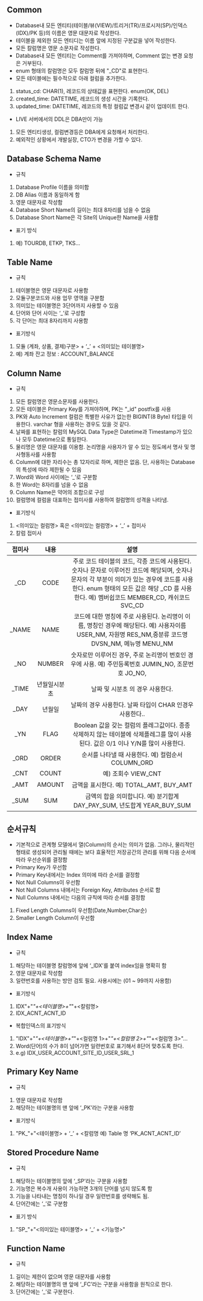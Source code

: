 ## Common
* Database내 모든 엔티티(테이블/뷰(VIEW)/트리거(TR)/프로시저(SP)/인덱스(IDX)/PK 등)의 이름은 영문 대문자로 작성한다. 
* 테이블을 제외한 모든 엔티디는 이름 앞에 지정된 구분값을 넣어 작성한다.
* 모든 칼럼명은 영문 소문자로 작성한다.
* Database내 모든 엔티티는 Comment를 가져야하며, Comment 없는 변경 요청은 거부된다.
* enum 형태의 칼럼명은 모두 칼럼명 뒤에 "_CD"로 표현한다.
* 모든 테이블에는 필수적으로 아래 컬럼을 추가한다. 
 1. status_cd: CHAR(1), 레코드의 상태값을 표현한다. enum(OK, DEL)
 1. created_time: DATETIME, 레코드의 생성 시간을 기록한다.
 1. updated_time: DATETIME, 레코드의 특정 컬럼값 변경시 같이 업데이트 한다.
* LIVE 서버에서의 DDL은 DBA만이 가능 
 1. 모든 엔티티생성, 컬럼변경등은 DBA에게 요청해서 처리한다. 
 1. 예외적인 상황에서 개발실장, CTO가 변경을 가할 수 있다. 

## Database Schema Name
* 규칙 
 1. Database Profile 이름을 의미함
 1. DB Alias 이름과 동일하게 함
 1. 영문 대문자로 작성함
 1. Database Short Name의 길이는 최대 8자리를 넘을 수 없음
 1. Database Short Name은 각 Site의 Unique한 Name을 사용함
* 표기 방식 
 1. <Database Short Name>
    예) TOURDB, ETKP, TKS…

## Table Name
* 규칙 
 1. 테이블명은 영문 대문자로 사용함
 1. 모듈구분코드와 사용 업무 영역을 구분함
 1. 의미있는 테이블명은 3단어까지 사용할 수 있음
 1. 단어와 단어 사이는 ‘_’로 구성함
 1. 각 단어는 최대 8자리까지 사용함
* 표기방식 
 1. 모듈 (계좌, 상품, 결제)구분> + ‘_’ + <의미있는 테이블명> 
 1. 예) 계좌 잔고 정보 : ACCOUNT_BALANCE

## Column Name
* 규칙 
 1. 모든 칼럼명은 영문소문자를 사용한다.
 1. 모든 테이블은 Primary Key를 가져야하며, PK는 "_id" postfix를 사용
 1. PK와 Auto Increment 컬럼은 특별한 사유가 없는한 BIGINT(8 Byte) 타입을 이용한다. varchar 형을 사용하는 경우도 있을 것 같다. 
 1. 날짜를 표현하는 칼럼의 MySQL Data Type은 Datetime과 Timestamp가 있으나 모두 Datetime으로 통일한다. 
 1. 물리명은 영문 대문자를 이용함. 논리명을 사용자가 알 수 있는 정도에서 명사 및 명사형동사를 사용함
 1. Column에 대한 자리수는 총 12자리로 하며, 제한은 없음. 단, 사용하는 Database의 특성에 따라 제한될 수 있음
 1. Word와 Word 사이에는 ‘_’로 구분함
 1. 한 Word는 8자리를 넘을 수 없음
 1. Column Name은 약어의 조합으로 구성
 1. 컬럼명에 컬럼을 대표하는 접미사를 사용하여 컬럼명의 성격을 나타냄.
* 표기방식
 1. <의미있는 컬럼명> 혹은 <의미있는 컬럼명> + ‘_’ + 접미사
 1. 칼럼 접미사

|접미사|	내용|설명|
|:-:|:----:|:-------------------------------------:|
|_CD|CODE	|주로 코드 테이블의 코드, 각종 코드에 사용된다. 숫자나 문자로 이루어진 코드에 해당되며, 숫자나 문자의 각 부분이 의미가 있는 경우에 코드를 사용한다. enum 형태의 모든 값은 해당 _CD 를 사용한다. 예) 멤버쉽코드 MEMBER_CD, 캐쉬코드 SVC_CD|
|_NAME	|NAME|	코드에 대한 명칭에 주로 사용된다. 논리명이 이름, 명칭인 경우에 해당된다. 예) 사용자이름 USER_NM, 자원명 RES_NM,중분류 코드명 DVSN_NM, 메뉴명 MENU_NM |
|_NO	|NUMBER	|숫자로만 이루어진 경우, 주로 논리명이 번호인 경우에 사용. 예) 주민등록번호 JUMIN_NO, 조문번호 JO_NO,|
|_TIME|	년월일시분초|	날짜 및 시분초 의 경우 사용한다.|
|_DAY|	년월일|	날짜의 경우 사용한다. 날짜 타입이 CHAR 인경우 사용한다..|
|_YN	|FLAG|	Boolean 값을 갖는 컬럼의 플레그값이다. 종종 삭제하지 않는 테이블에 삭제플레그를 많이 사용된다. 값은 0/1 이나 Y/N를 많이 사용한다.|
|_ORD|	ORDER|	순서를 나타낼 때 사용한다. 예) 컬럼순서 COLUMN_ORD|
|_CNT|	COUNT|	예) 조회수 VIEW_CNT|
|_AMT|	AMOUNT|	금액을 표시한다. 예) TOTAL_AMT, BUY_AMT|
|_SUM|	SUM|	금액의 합을 의미합니다. 예) 분기합계 DAY_PAY_SUM, 년도합계 YEAR_BUY_SUM|

## 순서규칙
* 기본적으로 관계형 모델에서 열(Column)의 순서는 의미가 없음. 그러나, 물리적인 형태로 생성되어 관리될 때에는 보다 효율적인 저장공간의 관리를 위해 다음 순서에 따라 우선순위를 결정함
* Primary Key가 우선함
* Primary Key내에서는 Index 의미에 따라 순서를 결정함
* Not Null Columns이 우선함
* Not Null Columns 내에서는 Foreign Key, Attributes 순서로 함
* Null Columns 내에서는 다음의 규칙에 따라 순서를 결정함
 1. Fixed Length Columns이 우선함(Date,Number,Char순)
 1. Smaller Length Column이 우선함

## Index Name
* 규칙
 1. 해당하는 테이블명  칼럼명에 앞에 ‘_IDX’를 붙여 index임을 명확히 함
 1. 영문 대문자로 작성함
 1. 일련번호를 사용하는 방안 검토 필요. 사용시에는 (01 ~ 99까지 사용함)
* 표기방식
 1. IDX"+"_"+<테이블명>+"_"+<칼럼명>
 1. IDX_ACNT_ACNT_ID
* 복합인덱스의 표기방식 
 1. "IDX"+"_"+<테이블명>+"_"+<컬럼명 1>+"_"+<컬럼명 2>+"_"+<컬럼명 3>"...
 1. Word(단어)의 수가 8이 넘어가면 일련번호로 표기해서 8단어 맞추도록 한다. 
 1. e.g) IDX_USER_ACCOUNT_SITE_ID_USER_SRL_1
 
## Primary Key Name
* 규칙 
 1. 영문 대문자로 작성함
 1. 해당하는 테이블명의 맨 앞에 ‘_PK’라는 구분을 사용함
* 표기방식
 1. "PK_"+"<테이블명> + ‘_’ + <칼럼명 
   예) Table 명 ‘PK_ACNT_ACNT_ID’

## Stored Procedure Name
* 규칙 
 1. 해당하는 테이블명의 앞에 ‘_SP’라는 구분을 사용함
 1. 기능명은 복수개 사용이 가능하면 3개의 단어를 넘지 않도록 함
 1. 기능을 나타내는 명칭이 하나일 경우 일련번호를 생략해도 됨.
 1. 단어간에는 ‘_’로 구분함
* 표기 방식
 1. "SP_"+"<의미있는 테이블명> + ‘_’ + <기능명>"

## Function Name
* 규칙
 1. 길이는 제한이 없으며 영문 대문자를 사용함
 1. 해당하는 테이블명의 맨 앞에 ‘_FC’라는 구분을 사용함을 원칙으로 한다.
 1. 단어간에는 ‘_’로 구분한다.